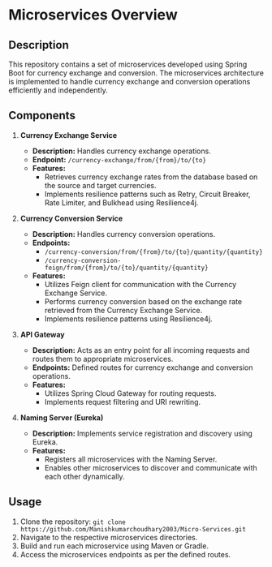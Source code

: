# Microservices Overview

## Description
This repository contains a set of microservices developed using Spring Boot for currency exchange and conversion. The microservices architecture is implemented to handle currency exchange and conversion operations efficiently and independently.

## Components
1. **Currency Exchange Service**
   - **Description:** Handles currency exchange operations.
   - **Endpoint:** `/currency-exchange/from/{from}/to/{to}`
   - **Features:**
     - Retrieves currency exchange rates from the database based on the source and target currencies.
     - Implements resilience patterns such as Retry, Circuit Breaker, Rate Limiter, and Bulkhead using Resilience4j.

2. **Currency Conversion Service**
   - **Description:** Handles currency conversion operations.
   - **Endpoints:**
     - `/currency-conversion/from/{from}/to/{to}/quantity/{quantity}`
     - `/currency-conversion-feign/from/{from}/to/{to}/quantity/{quantity}`
   - **Features:**
     - Utilizes Feign client for communication with the Currency Exchange Service.
     - Performs currency conversion based on the exchange rate retrieved from the Currency Exchange Service.
     - Implements resilience patterns using Resilience4j.

3. **API Gateway**
   - **Description:** Acts as an entry point for all incoming requests and routes them to appropriate microservices.
   - **Endpoints:** Defined routes for currency exchange and conversion operations.
   - **Features:**
     - Utilizes Spring Cloud Gateway for routing requests.
     - Implements request filtering and URI rewriting.

4. **Naming Server (Eureka)**
   - **Description:** Implements service registration and discovery using Eureka.
   - **Features:**
     - Registers all microservices with the Naming Server.
     - Enables other microservices to discover and communicate with each other dynamically.

## Usage
1. Clone the repository: `git clone https://github.com/Manishkumarchoudhary2003/Micro-Services.git`
2. Navigate to the respective microservices directories.
3. Build and run each microservice using Maven or Gradle.
4. Access the microservices endpoints as per the defined routes.
